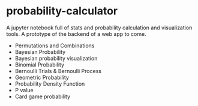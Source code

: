 # probability-calculator
A jupyter notebook full of stats and probability calculation and visualization tools. A prototype of the backend of a web app to come.
* Permutations and Combinations
* Bayesian Probability
* Bayesian probability visualization
* Binomial Probability
* Bernoulli Trials & Bernoulli Process
* Geometric Probability
* Probability Density Function
* P value
* Card game probability
